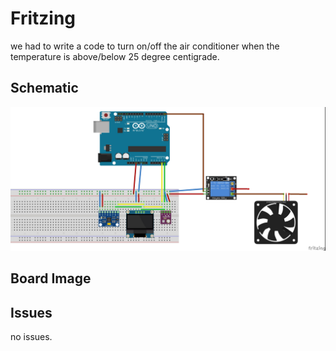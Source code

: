 

# Fritzing
we had to write a code to turn on/off the air conditioner when the temperature is above/below 25 degree centigrade.

## Schematic 

![Fritzing](https://github.com/efrei-paris-sud/2020-I-Projet-IoT/blob/main/assets/lab2_fritzing_bb.jpg)

  
## Board Image

## Issues
no issues.
